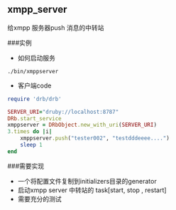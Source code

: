 ## xmpp_server
给xmpp 服务器push 消息的中转站

###实例
* 如何启动服务
```shell
./bin/xmppserver
```

* 客户端code
```ruby
require 'drb/drb'

SERVER_URI="druby://localhost:8787"  
DRb.start_service  
xmppserver = DRbObject.new_with_uri(SERVER_URI)  
3.times do |i| 
	xmppserver.push("tester002", "testdddeeee....")
	sleep 1
end  
```

###需要实现
* 一个将配置文件复制到initializers目录的generator
* 启动xmpp server 中转站的 task[start, stop , restart]
* 需要充分的测试

